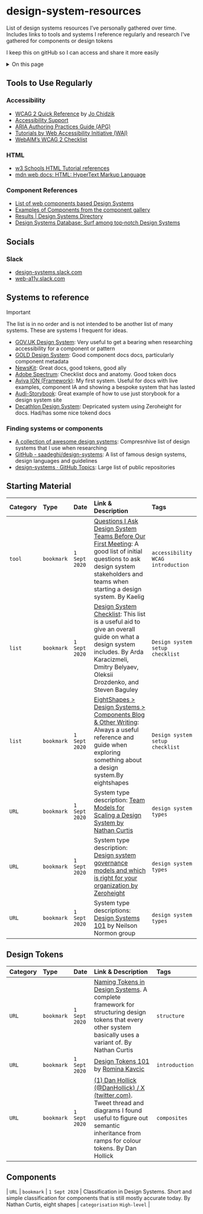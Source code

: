 # design-system-resources
List of design systems resources I’ve personally gathered over time. Includes links to tools and systems I reference regularly and research I've gathered for components or design tokens

I keep this on gitHub so I can access and share it more easily

<details>
<summary>On this page</summary>
  
* [Tools to Use Regularly](#tools)
* [Social](#social)
* [Systems to reference](#referenceSystems)
* [Starting Material](#startingMaterial)
* [Design Tokens](#designTokens)
* [Components](#components)
  
</details>

## Tools to Use Regularly<a id='tools'></a>
### Accessibility
* [WCAG 2 Quick Reference](https://3pha.com/wcag2/) by [Jo Chidzik](https://twitter.com/joechidzik)
* [Accessibility Support](https://a11ysupport.io/)
* [ARIA Authoring Practices Guide (APG)](https://www.w3.org/WAI/ARIA/apg/)
* [Tutorials by Web Accessibility Initiative (WAI)](https://www.w3.org/WAI/tutorials/)
* [WebAIM’s WCAG 2 Checklist](https://webaim.org/standards/wcag/checklist)

### HTML
* [w3 Schools HTML Tutorial references](https://www.w3schools.com/html/)
* [mdn web docs: HTML: HyperText Markup Language](https://developer.mozilla.org/en-US/docs/Web/HTML)

### Component References
  * [List of web components based Design Systems](https://webcomponents.today/design-systems/)
  * [Examples of Components from the component gallery](https://component.gallery/components/)
  * [Results | Design Systems Directory](https://designsystems.directory/)
  * [Design Systems Database: Surf among top‑notch Design Systems](https://designsystems.surf/)

## Socials<a id='social'></a>
### Slack
* [design-systems.slack.com](https://design-systems.slack.com/)
* [web-a11y.slack.com](https://web-a11y.slack.com/)


## Systems to reference<a id='referenceSystems'></a>
> [!IMPORTANT]
> The list is in no order and is not intended to be another list of many systems. These are systems I frequent for ideas.

* [GOV.UK Design System](https://design-system.service.gov.uk/): Very useful to get a bearing when researching accessibility for a component or pattern
* [GOLD Design System](https://gold.designsystemau.org/): Good component docs docs, particularly component metadata
* [NewsKit](https://www.newskit.co.uk/): Great docs, good tokens, good ally	
* [Adobe Spectrum](https://spectrum.adobe.com/): Checklist docs and anatomy. Good token docs
* [Aviva ION (Framework)](https://standards.aviva.com/ion/): My first system. Useful for docs with live examples, component IA and showing a bespoke system that has lasted
* [Audi-Storybook](https://react.ui.audi/?path=/docs/introduction--docs): Great example of how to use just storybook for a design system site
* [Decathlon Design System](https://zeroheight.com/726f8c765/p/71b8e3-decathlon-design-system): Depricated system using Zeroheight for docs. Had/has some nice tokend docs

### Finding systems or components
* [A collection of awesome design systems](https://github.com/alexpate/awesome-design-systems): Compresnhive list of design systems that I use when researching 
* [GitHub - saadeghi/design-systems](https://github.com/saadeghi/design-systems): A list of famous design systems, design languages and guidelines
* [design-systems · GitHub Topics](https://github.com/topics/design-systems): Large list of public repositories

## Starting Material<a id='startingMaterial'></a>
| Category | Type | Date | Link & Description | Tags |
| :---  | :--- | :--- | :--- | :--- |
| `tool` | `bookmark` | `1 Sept 2020` | [Questions I Ask Design System Teams Before Our First Meeting](https://medium.com/@kaelig/questions-i-ask-design-system-teams-before-our-first-meeting-as-a-consultant-b2d616c7ac9f): A good list of initial questions to ask design system stakeholders and teams when starting a design system. By Kaelig | `accessibility` `WCAG` `introduction` |
| `list` | `bookmark` | `1 Sept 2020` | [Design System Checklist](https://www.designsystemchecklist.com/): This list is a useful aid to give an overall guide on what a design system includes. By Arda Karacizmeli, Dmitry Belyaev, Oleksii Drozdenko, and Steven Baguley | `Design system setup` `checklist` |
| `list` | `bookmark` | `1 Sept 2020` | [EightShapes > Design Systems > Components Blog & Other Writing](https://eightshapes.com/components/): Always a useful reference and guide when exploring something about a design system.By eightshapes | `Design system setup` `checklist` |
| `URL` | `bookmark` | `1 Sept 2020` | System type description: [Team Models for Scaling a Design System by Nathan Curtis](https://medium.com/eightshapes-llc/team-models-for-scaling-a-design-system-2cf9d03be6a0) | `design system types` |
| `URL` | `bookmark` | `1 Sept 2020` | System type description: [Design system governance models and which is right for your organization by Zeroheight](https://zeroheight.com/help/guides/design-system-governance-models-and-which-is-right-for-your-organization/#:~:text=resourcing%20the%20models-,Federated,facilitate%20discussions%2C%20and%20ensure%20accountability) | `design system types` |
| `URL` | `bookmark` | `1 Sept 2020` | System type descriptions: [Design Systems 101](https://www.nngroup.com/articles/design-systems-101/) by Neilson Normon group | `design system types` |

## Design Tokens<a id='designTokens'></a>

| Category | Type | Date | Link & Description | Tags |
| :---  | :--- | :--- | :--- | :--- |
| `URL` | `bookmark` | `1 Sept 2020` | [Naming Tokens in Design Systems](https://medium.com/eightshapes-llc/naming-tokens-in-design-systems-9e86c7444676). A complete framework for structuring design tokens that every other system basically uses a variant of. By Nathan Curtis | `structure` |
| `URL` | `bookmark` | `1 Sept 2020` | [Design Tokens 101](https://designstrategy.guide/design-management/design-tokens-101/) by [Romina Kavcic](http://www.romina.si/) | `introduction` |
| `URL` | `bookmark` | `1 Sept 2020` | [(1) Dan Hollick (@DanHollick) / X (twitter.com)](https://twitter.com/DanHollick?ref_src=twsrc%5Etfw%7Ctwcamp%5Etweetembed%7Ctwterm%5E1483874236410347521%7Ctwgr%5E%7Ctwcon%5Es1_&ref_url=notion%3A%2F%2Fwww.notion.so%2Fprotfolio%2FDave-Musson-c3a76035b6d347ac906b4b3ca2df89d4%3Fp%3D854c250d8aae4b95a60f3db714dc1a29pm%3Dc). Tweet thread and diagrams I found useful to figure out semantic inheritance from ramps for colour tokens. By Dan Hollick | `composites` |

## Components<a id='components'></a>
| `URL` | `bookmark` | `1 Sept 2020` | Classification in Design Systems. Short and simple classification for components that is still mostly accurate today. By Nathan Curtis, eight shapes | `categorisation` `High-level` |

